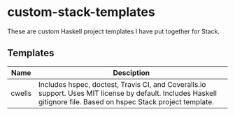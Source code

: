 # custom-stack-templates
These are custom Haskell project templates I have put together for Stack.

## Templates 

| Name   | Desciption |
|--------|------------|
| cwells | Includes hspec, doctest, Travis CI, and Coveralls.io support. Uses MIT license by default. Includes Haskell gitignore file. Based on hspec Stack project template.|

